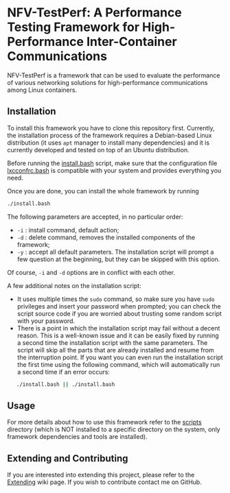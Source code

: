 # NFV-TestPerf: A Performance Testing Framework for High-Performance Inter-Container Communications

NFV-TestPerf is a framework that can be used to evaluate the performance of various networking solutions for high-performance communications among Linux containers.

## Installation

To install this framework you have to clone this repository first.
Currently, the installation process of the framework requires a Debian-based Linux distribution (it uses `apt` manager to install many dependencies) and it is currently developed and tested on top of an Ubuntu distribution.

Before running the [install.bash](install.bash) script, make sure that the configuration file [lxcconfrc.bash](installdata/lxcconfrc.bash) is compatible with your system and provides everything you need.

Once you are done, you can install the whole framework by running
```sh
./install.bash
```

The following parameters are accepted, in no particular order:
 - `-i` : install command, default action;
 - `-d` : delete command, removes the installed components of the framework;
 - `-y` : accept all default parameters. The installation script will prompt a few question at the beginning, but they can be skipped with this option.

Of course, `-i` and `-d` options are in conflict with each other.

A few additional notes on the installation script:
 - It uses multiple times the `sudo` command, so make sure you have `sudo` privileges and insert your password when prompted; you can check the script source code if you are worried about trusting some random script with your password.
 - There is a point in which the installation script may fail without a decent reason. This is a well-known issue and it can be easily fixed by running a second time the installation script with the same parameters. The script will skip all the parts that are already installed and resume from the interruption point. If you want you can even run the installation script the first time using the following command, which will automatically run a second time if an error occurs:
 ```sh
    ./install.bash || ./install.bash
 ```

## Usage

For more details about how to use this framework refer to the [scripts](scripts) directory (which is NOT installed to a specific directory on the system, only framework dependencies and tools are installed).

## Extending and Contributing

If you are interested into extending this project, please refer to the [Extending](../wiki/Extending) wiki page. If you wish to contribute contact me on GitHub.
